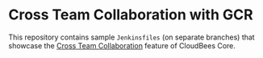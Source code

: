 # Cross Team Collaboration with GCR

This repository contains sample `Jenkinsfiles` (on separate branches) that showcase the [Cross Team Collaboration](https://docs.cloudbees.com/docs/cloudbees-core/latest/cloud-admin-guide/cross-team-collaboration) feature of CloudBees Core. 